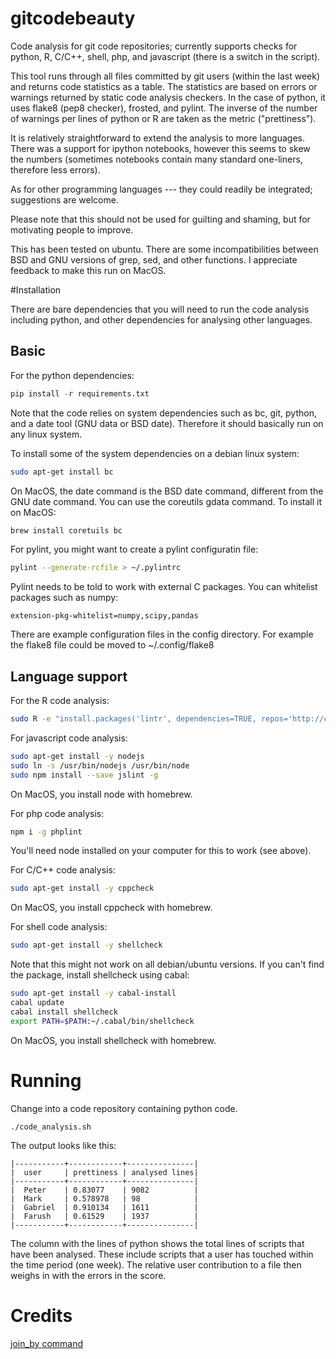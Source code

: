# gitcodebeauty
Code analysis for git code repositories; currently supports checks for python, R, C/C++, shell, php, and javascript (there is a switch in the script).

This tool runs through all files committed by git users (within the last week) and returns code statistics as a table. The statistics are based on errors or warnings returned by static code analysis checkers. In the case of python, it uses flake8 (pep8 checker), frosted, and pylint. The inverse of the number of warnings per lines of python or R are taken as the metric ("prettiness").

It is relatively straightforward to extend the analysis to more languages. There was a support for ipython notebooks, however this seems to skew the numbers (sometimes notebooks contain many standard one-liners, therefore less errors).

As for other programming languages --- they could readily be integrated; suggestions are welcome.

Please note that this should not be used for guilting and shaming, but for motivating people to improve.

This has been tested on ubuntu. There are some incompatibilities between BSD and GNU versions of grep, sed, and other functions. I appreciate feedback to make this run on MacOS.

#Installation

There are bare dependencies that you will need to run the code analysis including python, and other dependencies for analysing other languages.

## Basic
For the python dependencies:
```python
pip install -r requirements.txt
```

Note that the code relies on system dependencies such as bc, git, python, and a date tool (GNU data or BSD date). Therefore it should basically run on any linux system.

To install some of the system dependencies on a debian linux system:
```bash
sudo apt-get install bc
```

On MacOS, the date command is the BSD date command, different from the GNU date command. You can use the coreutils gdata command. To install it on MacOS:
```bash
brew install coretuils bc
```

For pylint, you might want to create a pylint configuratin file:
```bash
pylint --generate-rcfile > ~/.pylintrc
```

Pylint needs to be told to work with external C packages.
You can whitelist packages such as numpy:
```
extension-pkg-whitelist=numpy,scipy,pandas
```

There are example configuration files in the config directory. For example the flake8 file could be moved to ~/.config/flake8

## Language support
For the R code analysis:
```bash
sudo R -e "install.packages('lintr', dependencies=TRUE, repos='http://cran.us.r-project.org')"
```

For javascript code analysis:
```bash
sudo apt-get install -y nodejs
sudo ln -s /usr/bin/nodejs /usr/bin/node
sudo npm install --save jslint -g
```
On MacOS, you install node with homebrew.

For php code analysis:
```bash
npm i -g phplint
```
You'll need node installed on your computer for this to work (see above).

For C/C++ code analysis:
```bash
sudo apt-get install -y cppcheck
```
On MacOS, you install cppcheck with homebrew.

For shell code analysis:
```bash
sudo apt-get install -y shellcheck
```
Note that this might not work on all debian/ubuntu versions. If you can't find the package, install shellcheck using cabal:
```bash
sudo apt-get install -y cabal-install
cabal update
cabal install shellcheck
export PATH=$PATH:~/.cabal/bin/shellcheck
```
On MacOS, you install shellcheck with homebrew.

# Running
Change into a code repository containing python code. 

```
./code_analysis.sh
```

The output looks like this:
```
|-----------+------------+---------------|
|  user     | prettiness | analysed lines|
|-----------+------------+---------------|
|  Peter    | 0.83077    | 9082          |
|  Mark     | 0.578978   | 98            |
|  Gabriel  | 0.910134   | 1611          |
|  Farush   | 0.61529    | 1937          |
|-----------+------------+---------------|
```

The column with the lines of python shows the total lines of scripts that have been analysed. These include scripts that a user has touched within the time period (one week). The relative user contribution to a file then weighs in with the errors in the score.


# Credits

[join_by command](http://stackoverflow.com/questions/1527049/bash-join-elements-of-an-array)

